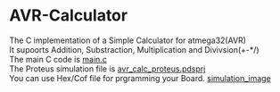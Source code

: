 # AVR-Calculator
The C implementation of a Simple Calculator for atmega32(AVR)  
It supoorts Addition, Substraction, Multiplication and Divivsion(+-*/)  
The main C code is [main.c](/main.c)    
The Proteus simulation file is [avr_calc_proteus.pdsprj](/avr_calc_proteus.pdsprj)  
You can use Hex/Cof file for prgramming your Board.
[simulation_image](/simulation.JPG)
